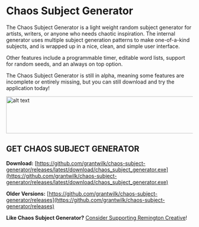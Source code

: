 # Chaos Subject Generator
The Chaos Subject Generator is a light weight random subject generator for artists, writers, or anyone who needs chaotic inspiration. The internal generator uses multiple subject generation patterns to make one-of-a-kind subjects, and is wrapped up in a nice, clean, and simple user interface.

Other features include a programmable timer, editable word lists, support for random seeds, and an always on top option.

The Chaos Subject Generator is still in alpha, meaning some features are incomplete or entirely missing, but you can still download and try the application today!

<img src="https://remington.pro/wp-content/uploads/2019/10/mainui_screenshot.png" alt="alt text" width="620" height="100">

## GET CHAOS SUBJECT GENERATOR

**Download:** [https://github.com/grantwilk/chaos-subject-generator/releases/latest/download/chaos_subject_generator.exe](https://github.com/grantwilk/chaos-subject-generator/releases/latest/download/chaos_subject_generator.exe)

**Older Versions:** [https://github.com/grantwilk/chaos-subject-generator/releases](https://github.com/grantwilk/chaos-subject-generator/releases)

**Like Chaos Subject Generator?** [Consider Supporting Remington Creative](https://remington.pro/support/)!

